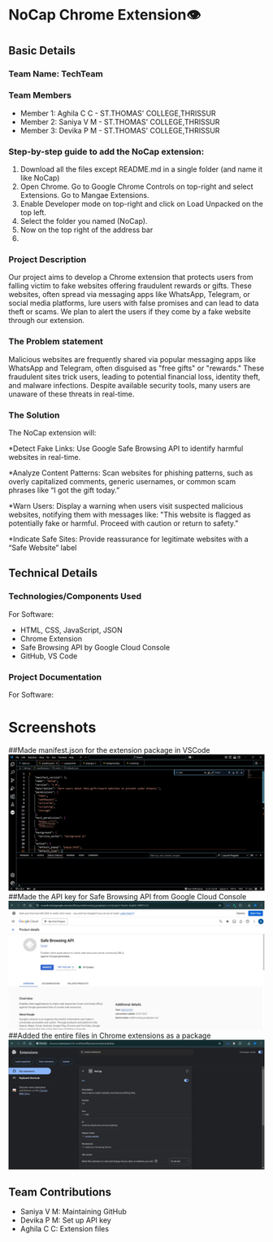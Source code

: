 # NoCap Chrome Extension👁️


## Basic Details
### Team Name: TechTeam


### Team Members
- Member 1: Aghila C C - ST.THOMAS' COLLEGE,THRISSUR
- Member 2: Saniya V M - ST.THOMAS' COLLEGE,THRISSUR
- Member 3: Devika P M - ST.THOMAS' COLLEGE,THRISSUR

### Step-by-step guide to add the NoCap extension:
1) Download all the files except README.md in a single folder (and name it like NoCap)
2) Open Chrome. Go to Google Chrome Controls on top-right and select Extensions. Go to Mangae Extensions.
3) Enable Developer mode on top-right and click on Load Unpacked on the top left.
4) Select the folder you named (NoCap).
5) Now on the top right of the address bar
6) 

### Project Description
Our project aims to develop a Chrome extension that protects users from falling victim to fake websites offering fraudulent rewards or gifts. These websites, often spread via messaging apps like WhatsApp, Telegram, or social media platforms, lure users with false promises and can lead to data theft or scams. We plan to alert the users if they come by a fake website through our extension.

### The Problem statement
Malicious websites are frequently shared via popular messaging apps like WhatsApp and Telegram, often disguised as "free gifts" or "rewards." These fraudulent sites trick users, leading to potential financial loss, identity theft, and malware infections. Despite available security tools, many users are unaware of these threats in real-time.

### The Solution
The NoCap extension will:

*Detect Fake Links: Use Google Safe Browsing API to identify harmful websites in real-time.

*Analyze Content Patterns: Scan websites for phishing patterns, such as overly capitalized comments, generic usernames, or common scam phrases like “I got the gift today.”

*Warn Users: Display a warning when users visit suspected malicious websites, notifying them with messages like:
"This website is flagged as potentially fake or harmful. Proceed with caution or return to safety."

*Indicate Safe Sites: Provide reassurance for legitimate websites with a “Safe Website” label

## Technical Details
### Technologies/Components Used
For Software:
- HTML, CSS, JavaScript, JSON
- Chrome Extension
- Safe Browsing API by Google Cloud Console
- GitHub, VS Code

### Project Documentation
For Software:

# Screenshots 
##Made manifest.json for the extension package in VSCode
<img src="Made manifest.jpeg">
##Made the API key for Safe Browsing API from Google Cloud Console 
<img src="API Key generated.jpeg">
##Added the entire files in Chrome extensions as a package
<img src="Extension added.jpeg">

## Team Contributions
- Saniya V M: Maintaining GitHub
- Devika P M: Set up API key
- Aghila C C: Extension files 


